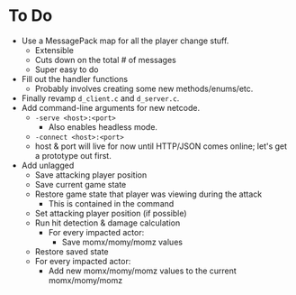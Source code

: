 # To Do

  - Use a MessagePack map for all the player change stuff.
    - Extensible
    - Cuts down on the total # of messages
    - Super easy to do
  - Fill out the handler functions
    - Probably involves creating some new methods/enums/etc.
  - Finally revamp `d_client.c` and `d_server.c`.
  - Add command-line arguments for new netcode.
    - `-serve <host>:<port>`
      - Also enables headless mode.
    - `-connect <host>:<port>`
    - host & port will live for now until HTTP/JSON comes online; let's get a
      prototype out first.
  - Add unlagged
    - Save attacking player position
    - Save current game state
    - Restore game state that player was viewing during the attack
      - This is contained in the command
    - Set attacking player position (if possible)
    - Run hit detection & damage calculation
      - For every impacted actor:
        - Save momx/momy/momz values
    - Restore saved state
    - For every impacted actor:
      - Add new momx/momy/momz values to the current momx/momy/momz

